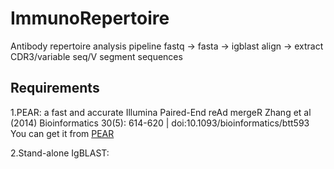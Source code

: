 # ImmunoRepertoire
Antibody repertoire analysis pipeline
fastq -> fasta -> igblast align -> extract CDR3/variable seq/V segment sequences

## Requirements

1.PEAR: a fast and accurate Illumina Paired-End reAd mergeR
Zhang et al (2014) Bioinformatics 30(5): 614-620 | doi:10.1093/bioinformatics/btt593
You can get it from [PEAR](https://sco.h-its.org/exelixis/web/software/pear/)

2.Stand-alone IgBLAST: 
